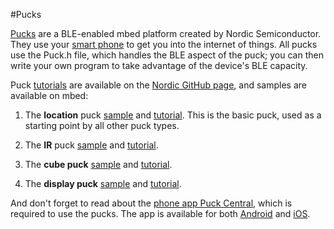 #Pucks

[Pucks](http://nordicsemiconductor.github.io/puck/) are a BLE-enabled mbed platform created by Nordic Semiconductor. They use your [smart phone](http://nordicsemiconductor.github.io/puck/tutorials/smartphone-apps.html) to get you into the internet of things. All pucks use the Puck.h file, which handles the BLE aspect of the puck; you can then write your own program to take advantage of the device's BLE capacity.

Puck [tutorials](http://nordicsemiconductor.github.io/puck/tutorials.html) are available on the [Nordic GitHub page](http://nordicsemiconductor.github.io/puck/), and samples are available on mbed:

1. The **location** puck [sample](http://developer.mbed.org/teams/Nordic-Pucks/code/location-puck/) and [tutorial](http://nordicsemiconductor.github.io/puck/tutorials/location.html). This is the basic puck, used as a starting point by all other puck types.

2. The **IR** puck [sample](http://developer.mbed.org/teams/Nordic-Pucks/code/ir-puck/) and [tutorial](http://nordicsemiconductor.github.io/puck/tutorials/ir.html).

3. The **cube puck** [sample](http://developer.mbed.org/teams/Nordic-Pucks/code/cube-puck/) and [tutorial](http://nordicsemiconductor.github.io/puck/tutorials/cube.html).

4. The **display puck** [sample](http://developer.mbed.org/teams/Nordic-Pucks/code/display-puck/) and [tutorial](http://nordicsemiconductor.github.io/puck/tutorials/display.html).

And don't forget to read about the [phone app Puck Central](http://nordicsemiconductor.github.io/puck/tutorials/smartphone-apps.html), which is required to use the pucks. The app is available for both [Android](https://github.com/NordicSemiconductor/puck-central-android) and [iOS](https://github.com/NordicSemiconductor/puck-central-ios).


